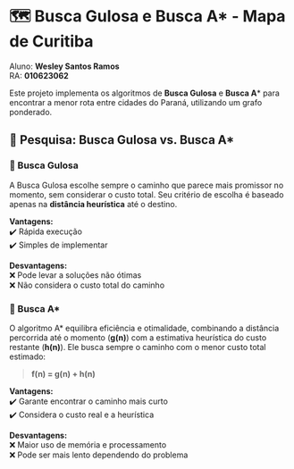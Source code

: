 # 🗺️ Busca Gulosa e Busca A* - Mapa de Curitiba  

Aluno: **Wesley Santos Ramos**  
RA: **010623062**  

Este projeto implementa os algoritmos de **Busca Gulosa** e **Busca A*** para encontrar a menor rota entre cidades do Paraná, utilizando um grafo ponderado.  

## 🧠 Pesquisa: Busca Gulosa vs. Busca A*  

### 🔹 Busca Gulosa  
A Busca Gulosa escolhe sempre o caminho que parece mais promissor no momento, sem considerar o custo total. Seu critério de escolha é baseado apenas na **distância heurística** até o destino.  

**Vantagens:**  
✔️ Rápida execução  
✔️ Simples de implementar  

**Desvantagens:**  
❌ Pode levar a soluções não ótimas  
❌ Não considera o custo total do caminho  

### 🔹 Busca A*  
O algoritmo A* equilibra eficiência e otimalidade, combinando a distância percorrida até o momento (**g(n)**) com a estimativa heurística do custo restante (**h(n)**). Ele busca sempre o caminho com o menor custo total estimado:  

> **f(n) = g(n) + h(n)**  

**Vantagens:**  
✔️ Garante encontrar o caminho mais curto  
✔️ Considera o custo real e a heurística  

**Desvantagens:**  
❌ Maior uso de memória e processamento  
❌ Pode ser mais lento dependendo do problema   
